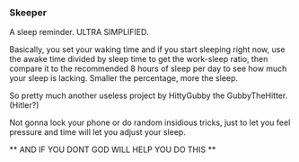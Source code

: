 ### Skeeper

A sleep reminder. ULTRA SIMPLIFIED.

Basically, you set your waking time and if you start sleeping right now, use the awake time divided by sleep time to get the work-sleep ratio, then compare it to the recommended 8 hours of sleep per day to see how much your sleep is lacking. Smaller the percentage, more the sleep.

So pretty much another useless project by HittyGubby the GubbyTheHitter.(Hitler?)

Not gonna lock your phone or do random insidious tricks, just to let you feel pressure and time will let you adjust your sleep.

** AND IF YOU DONT GOD WILL HELP YOU DO THIS ** 